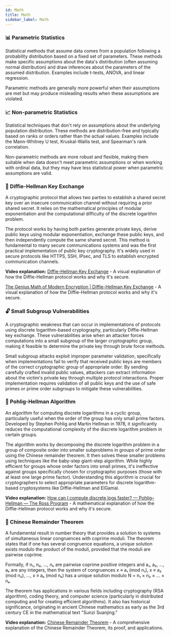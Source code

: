 ```yaml
---
id: Math
title: Math
sidebar_label: Math
---
```


### 📊 Parametric Statistics
Statistical methods that assume data comes from a population following a probability distribution based on a fixed set of parameters. These methods make specific assumptions about the data's distribution (often assuming normal distribution) and draw inferences about the parameters of the assumed distribution. Examples include t-tests, ANOVA, and linear regression.

Parametric methods are generally more powerful when their assumptions are met but may produce misleading results when these assumptions are violated.

### 📈 Non-parametric Statistics
Statistical techniques that don't rely on assumptions about the underlying population distribution. These methods are distribution-free and typically based on ranks or orders rather than the actual values. Examples include the Mann-Whitney U test, Kruskal-Wallis test, and Spearman's rank correlation.

Non-parametric methods are more robust and flexible, making them suitable when data doesn't meet parametric assumptions or when working with ordinal data, but they may have less statistical power when parametric assumptions are valid.

### 🔐 Diffie-Hellman Key Exchange
A cryptographic protocol that allows two parties to establish a shared secret key over an insecure communication channel without requiring a prior shared secret. It relies on the mathematical principles of modular exponentiation and the computational difficulty of the discrete logarithm problem.

The protocol works by having both parties generate private keys, derive public keys using modular exponentiation, exchange these public keys, and then independently compute the same shared secret. This method is fundamental to many secure communications systems and was the first practical implementation of public key cryptography. It's widely used in secure protocols like HTTPS, SSH, IPsec, and TLS to establish encrypted communication channels.

**Video explanation:** [Diffie-Hellman Key Exchange](https://www.youtube.com/watch?v=YEBfamv-_do&t=3s&ab_channel=ArtoftheProblem) - A visual explanation of how the Diffie-Hellman protocol works and why it's secure.

[The Genius Math of Modern Encryption | Diffie-Hellman Key Exchange](https://www.youtube.com/watch?v=XSJLyK9LlnY&ab_channel=PurpleMind) - A visual explanation of how the Diffie-Hellman protocol works and why it's secure.

### 🔓 Small Subgroup Vulnerabilities
A cryptographic weakness that can occur in implementations of protocols using discrete logarithm-based cryptography, particularly Diffie-Hellman key exchange. These vulnerabilities arise when an attacker forces computations into a small subgroup of the larger cryptographic group, making it feasible to determine the private key through brute force methods.

Small subgroup attacks exploit improper parameter validation, specifically when implementations fail to verify that received public keys are members of the correct cryptographic group of appropriate order. By sending carefully crafted invalid public values, attackers can extract information about the victim's private key through multiple protocol interactions. Proper implementation requires validation of all public keys and the use of safe primes or prime order subgroups to mitigate these vulnerabilities.

### 🧮 Pohlig-Hellman Algorithm
An algorithm for computing discrete logarithms in a cyclic group, particularly useful when the order of the group has only small prime factors. Developed by Stephen Pohlig and Martin Hellman in 1978, it significantly reduces the computational complexity of the discrete logarithm problem in certain groups.

The algorithm works by decomposing the discrete logarithm problem in a group of composite order into smaller subproblems in groups of prime order using the Chinese remainder theorem. It then solves these smaller problems using techniques like the baby-step giant-step algorithm. While highly efficient for groups whose order factors into small primes, it's ineffective against groups specifically chosen for cryptographic purposes (those with at least one large prime factor). Understanding this algorithm is crucial for cryptographers to select appropriate parameters for discrete logarithm-based cryptosystems like Diffie-Hellman and ElGamal.

**Video explanation:** [How can I compute discrete logs faster? — Pohlig–Hellman — The Ross Program](https://youtu.be/B0p0jbCGvWk?si=1tM6BZ_65_SI_Hba) - A mathematical explanation of how the Diffie-Hellman protocol works and why it's secure.

### 🧩 Chinese Remainder Theorem
A fundamental result in number theory that provides a solution to systems of simultaneous linear congruences with coprime moduli. The theorem states that if one has several congruence equations, a unique solution exists modulo the product of the moduli, provided that the moduli are pairwise coprime.

Formally, if n₁, n₂, ..., nₖ are pairwise coprime positive integers and a₁, a₂, ..., aₖ are any integers, then the system of congruences x ≡ a₁ (mod n₁), x ≡ a₂ (mod n₂), ..., x ≡ aₖ (mod nₖ) has a unique solution modulo N = n₁ × n₂ × ... × nₖ.

The theorem has applications in various fields including cryptography (RSA algorithm), coding theory, and computer science (particularly in distributed computing and for creating efficient algorithms). It also has historical significance, originating in ancient Chinese mathematics as early as the 3rd century CE in the mathematical text "Sunzi Suanjing."

**Video explanation:** [Chinese Remainder Theorem](https://www.youtube.com/watch?v=e8DtzQkjOMQ&t=6s&ab_channel=NesoAcademy) - A comprehensive explanation of the Chinese Remainder Theorem, its proof, and applications.


